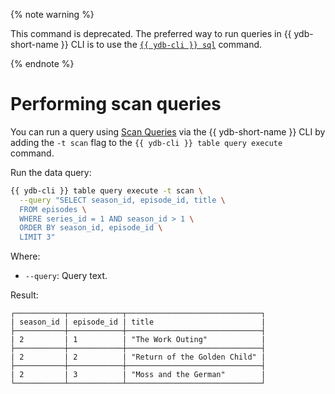 
{% note warning %}

This command is deprecated.
The preferred way to run queries in {{ ydb-short-name }} CLI is to use the [`{{ ydb-cli }} sql`](../../sql.md) command. 

{% endnote %}

# Performing scan queries

You can run a query using [Scan Queries](../../../../concepts/scan_query.md) via the {{ ydb-short-name }} CLI by adding the `-t scan` flag to the `{{ ydb-cli }} table query execute` command.

Run the data query:

```bash
{{ ydb-cli }} table query execute -t scan \
  --query "SELECT season_id, episode_id, title \
  FROM episodes \
  WHERE series_id = 1 AND season_id > 1 \
  ORDER BY season_id, episode_id \
  LIMIT 3"
```

Where:

* `--query`: Query text.

Result:

```text
┌───────────┬────────────┬──────────────────────────────┐
| season_id | episode_id | title                        |
├───────────┼────────────┼──────────────────────────────┤
| 2         | 1          | "The Work Outing"            |
├───────────┼────────────┼──────────────────────────────┤
| 2         | 2          | "Return of the Golden Child" |
├───────────┼────────────┼──────────────────────────────┤
| 2         | 3          | "Moss and the German"        |
└───────────┴────────────┴──────────────────────────────┘
```

